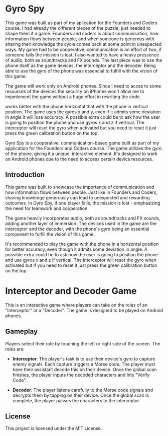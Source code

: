 # Gyro Spy

This game was built as part of my aplication for the Founders and Coders course. I had already the different pieces of the puzzle, just needed to shape them if a game.
Founders and coders is about communication, how information flows between people, and when someone is generous with sharing their knowledge the cycle comes back at some point in unespected ways.
My game had to be cooperative, communication is an effort of two, if someone fails the mission is lost.
I also wanted to have a heavy pressence of audio, both as soundtracks and FX sounds. The last piece was to use the phone itself as the game devices, the interceptor and the decoder. Being able to use the gyro of the phone was essencial to fulfill with the vision of this game.

The game will work only on Android phones. Since I need to acces to some resources of the devices the security on iPhones won't allow me to impmlement the game withput a huge effort in rewriting the code.

works better with the phone horizontal that with the phone in vertical position. The game uses the gyros x and y, even if it admits some deviation in angle it will lose accuracy. A possible extra could be to ask how the user is going to position the phone and use gyros x and z if vertical.
The interceptor will reset the gyro when activated but you need to reset it just press the green calibration button on the top.


Gyro Spy is a cooperative, communication-based game built as part of my application for the Founders and Coders course. The game utilizes the gyro of the phone, giving it a unique, interactive element. It's designed to work on Android phones due to the need to access certain device resources.

## Introduction

This game was built to showcase the importance of communication and how information flows between people. Just like in Founders and Coders, sharing knowledge generously can lead to unexpected and rewarding outcomes. In Gyro Spy, if one player fails, the mission is lost - emphasizing the need for teamwork and cooperation.

The game heavily incorporates audio, both as soundtracks and FX sounds, adding another layer of immersion. The devices used in the game are the interceptor and the decoder, with the phone's gyro being an essential component to fulfill the vision of this game.

It's recommended to play the game with the phone in a horizontal position for better accuracy, even though it admits some deviation in angle. A possible extra could be to ask how the user is going to position the phone and use gyros x and z if vertical. The interceptor will reset the gyro when activated but if you need to reset it just press the green calibration button on the top.


# Interceptor and Decoder Game

This is an interactive game where players can take on the roles of an "Interceptor" or a "Decoder". The game is designed to be played on Android phones.

## Gameplay

Players select their role by touching the left or right side of the screen. The roles are:

- **Interceptor**: The player's task is to use their device's gyro to capture enemy signals. Each capture triggers a Morse code. The player must have their assistant decode this on their device. Once the global scan finishes, the player inputs the decoded characters and hits "Verify Code".

- **Decoder**: The player listens carefully to the Morse code signals and decrypts them by tapping on their device. Once the global scan is complete, the player passes the characters to the interceptor.



## License

This project is licensed under the MIT License.



